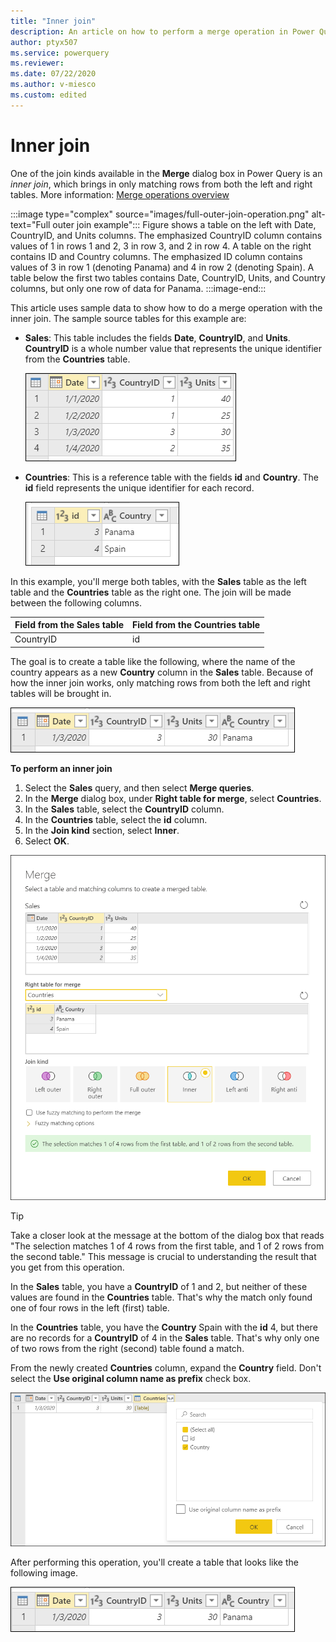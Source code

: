 ```yaml
---
title: "Inner join"
description: An article on how to perform a merge operation in Power Query using the Inner join kind. 
author: ptyx507
ms.service: powerquery
ms.reviewer: 
ms.date: 07/22/2020
ms.author: v-miesco
ms.custom: edited
---
```


# Inner join

One of the join kinds available in the **Merge** dialog box in Power Query is an *inner join*, which brings in only matching rows from both the left and right tables. More information: [Merge operations overview](merge-queries-overview.md)

:::image type="complex" source="images/full-outer-join-operation.png" alt-text="Full outer join example":::
   Figure shows a table on the left with Date, CountryID, and Units columns. The emphasized CountryID column contains values of 1 in rows 1 and 2, 3 in row 3, and 2 in row 4. A table on the right contains ID and Country columns. The emphasized ID column contains values of 3 in row 1 (denoting Panama) and 4 in row 2 (denoting Spain). A table below the first two tables contains Date, CountryID, Units, and Country columns, but only one row of data for Panama. 
   :::image-end:::

<!-- Keep?
>[!Note]
>Samples used in this article are only to showcase the concepts. The concepts showcased here apply to all queries in Power Query. -->

This article uses sample data to show how to do a merge operation with the inner join. The sample source tables for this example are:

* **Sales**: This table includes the fields **Date**, **CountryID**, and **Units**. **CountryID** is a whole number value that represents the unique identifier from the **Countries** table.

   ![Sales table containing Date, CountryID, and Units columns, with CountryID set to 1 in rows 1 and 2, 3 in row 3, and 2 in row 4](images/me-merge-operations-full-outer-join-sales-table.png "Sales table containing Date, CountryID, and Units columns, with CountryID set to 1 in rows 1 and 2, 3 in row 3, and 2 in row 4")

* **Countries**: This is a reference table with the fields **id** and **Country**. The **id** field represents the unique identifier for each record.

   ![Countries table with id set to 3 in row 1 and 4 in row 2 and Country set to Panama in row 1 and Spain in row 2](images/me-merge-operations-inner-join-countries-table.png "Countries table with id set to 3 in row 1 and 4 in row 2 and Country set to Panama in row 1 and Spain in row 2")

In this example, you'll merge both tables, with the **Sales** table as the left table and the **Countries** table as the right one. The join will be made between the following columns.

|Field from the Sales table| Field from the Countries table|
|-----------|------------------|
|CountryID|id|

The goal is to create a table like the following, where the name of the country appears as a new **Country** column in the **Sales** table. Because of how the inner join works, only matching rows from both the left and right tables will be brought in.

![Inner join final table with Date, CountryID, Units, and Country column headers, and a single row of data for the country Panama](images/me-merge-operations-inner-final-table.png "Inner join final table with Date, CountryID, Units, and Country column headers, and a single row of data for the country Panama")
<!--markdownlint-disable MD036-->
**To perform an inner join**
<!--markdownlint-enable MD036-->
1. Select the **Sales** query, and then select **Merge queries**.
2. In the **Merge** dialog box, under **Right table for merge**, select **Countries**.
3. In the **Sales** table, select the **CountryID** column.
4. In the **Countries** table, select the **id** column.
5. In the **Join kind** section, select **Inner**.
6. Select **OK**.

![Merge dialog box showing the results of following the previous inner join procedure](images/me-merge-operations-inner-merge-window.png "Merge dialog box showing the results of following the previous inner join procedure")

>[!TIP]
>Take a closer look at the message at the bottom of the dialog box that reads "The selection matches 1 of 4 rows from the first table, and 1 of 2 rows from the second table." This message is crucial to understanding the result that you get from this operation. 

In the **Sales** table, you have a **CountryID** of 1 and 2, but neither of these values are found in the **Countries** table. That's why the match only found one of four rows in the left (first) table.

In the **Countries** table, you have the **Country** Spain with the **id** 4, but there are no records for a **CountryID** of 4 in the **Sales** table. That's why only one of two rows from the right (second) table found a match.

From the newly created **Countries** column, expand the **Country** field. Don't select the **Use original column name as prefix** check box.

![Expand table column for Country](images/me-merge-operations-inner-expand-field.png "Expand table column for Country")

After performing this operation, you'll create a table that looks like the following image.

![Final table with Date, CountryID, Units, and Country column headers, and a single row of data for the country Panama](images/me-merge-operations-inner-final-table-2.png "Final table with Date, CountryID, Units, and Country column headers, and a single row of data for the country Panama")

